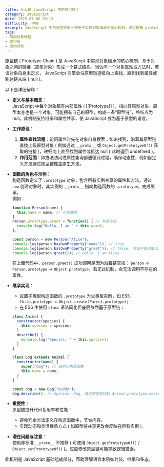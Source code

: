 ```yaml
---
title: 什么是 JavaScript 中的原型链？
category: JavaScript
date: 2025-07-06 20:13
difficulty: 中等
excerpt: JavaScript 中的原型链是一种用于实现对象继承的核心机制，通过链接 prototype 对象形成链式结构。
tags:
- 面向对象编程
- 原型链
- 面向对象
---
```

原型链 ( Prototype Chain ) 是 JavaScript 中实现对象继承的核心机制，基于对象之间的链接（原型对象）形成一个链式结构。当访问一个对象属性或方法时，若该对象自身未定义， JavaScript 引擎会沿原型链逐级向上查找，直到找到属性或到达链末端 ( null )。  

以下是详细解释：  

- **定义与基本概念**：  
  JavaScript 中每个对象都有内部属性 ( [[Prototype]] )，指向其原型对象。原型本身也是一个对象，可能拥有自己的原型，构成一条“原型链”，终结点为 null。此机制支持继承和属性共享，使 JavaScript 成为基于原型的语言。  
- **工作原理**：  
  1. **属性查找流程**：访问属性时先在对象自身搜索；如未找到，沿着其原型链查找上级原型对象 ( 例如通过 `__proto__` 或 `Object.getPrototypeOf()` 获取的链接 )，递归向上直至找到属性或抵达 null ( 此时返回 undefined )。  
  2. **作用范围**：如方法访问或属性查询都遵循此过程，确保动态性，例如自定义方法通过原型链覆盖原生方法。  
- **函数的角色与示例**：  
  构造函数定义了 `.prototype` 对象，包含所有实例共享的属性和方法。通过 `new` 创建对象时，其实例的 `__proto__` 指向构造函数的 `.prototype`，完成继承。  
  例如：  
  
  ```javascript
  function Person(name) {
    this.name = name; // 实例属性
  }
  Person.prototype.greet = function() { // 共享方法
    console.log("Hello, I am " + this.name);
  };
  
  const person = new Person("Alice");
  console.log(person.hasOwnProperty("name")); // true
  console.log(person.hasOwnProperty("greet")); // false, 方法不在对象上, 来自 Person.prototype
  console.log(person.greet()); // Hello, I am Alice
  ```
  
  在上面代码中，`person.greet()` 成功调用是因为沿着链查找： `person` → `Person.prototype` → `Object.prototype`。若无此机制，会无法调用不存在的属性。
- **继承实现**：  
  - 设置子类型构造函数的 `.prototype` 为父类型实例，如 ES5： `Child.prototype = Object.create(Parent.prototype);`  
  - 在 ES6 中使用 `class` 语法简化但底层依然基于原型链：  
  
  ```javascript
  class Animal {
    constructor(species) {
      this.species = species;
    }
    describe() {
      console.log("Species: " + this.species);
    }
  }
  
  class Dog extends Animal {
    constructor(name) {
      super("Dog"); // 调用父构造函数
      this.name = name;
    }
  }
  
  const dog = new Dog("Buddy");
  dog.describe(); // Species: Dog, 通过原型链找到 Animal.prototype.describe
  ```  
- **重要性**：  
  原型链提升代码复用率和性能：
  - 避免冗余方法定义在构造函数中，节省内存。
  - 实现动态和灵活继承方式 ( 如原型链共享更改会反映在所有实例 )。
- **潜在问题与注意**：  
  使用非标准 `__proto__` 不推荐 ( 可使用 `Object.getPrototypeOf()` / `Object.setPrototypeOf()` )。过度修改原型链可能导致逻辑错误。  

此机制是 JavaScript 基础组成部分，帮助理解语言本质如封装、继承和多态。
